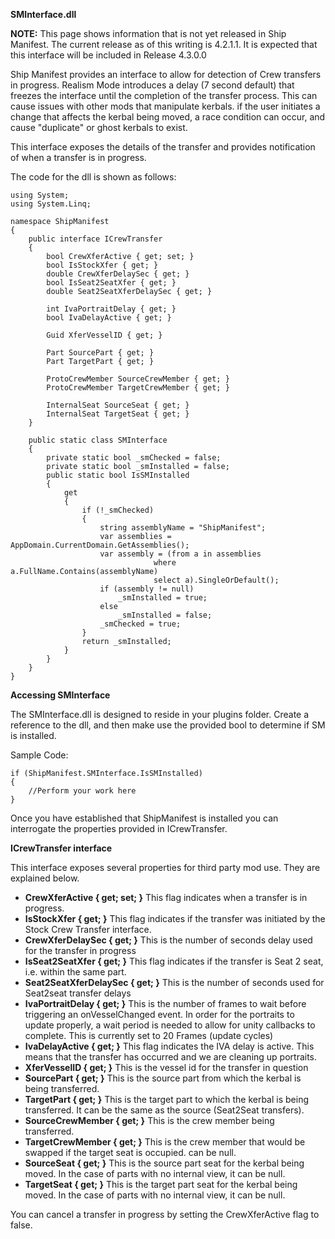 **SMInterface.dll**

**NOTE:**  This page shows information that is not yet released in Ship Manifest.   The current release as of this writing is 4.2.1.1.  It is expected that this interface will be included in Release 4.3.0.0

Ship Manifest provides an interface to allow for detection of Crew transfers in progress.  Realism Mode introduces a delay (7 second default) that freezes the interface until the completion of the transfer process.  This can cause issues with other mods that manipulate kerbals.  if the user initiates a change that affects the kerbal being moved, a race condition can occur, and cause "duplicate" or ghost kerbals to exist.

This interface exposes the details of the transfer and provides notification of when a transfer is in progress.

The code for the dll is shown as follows:

    using System;
    using System.Linq;

    namespace ShipManifest
    {
        public interface ICrewTransfer
        {
            bool CrewXferActive { get; set; }
            bool IsStockXfer { get; }
            double CrewXferDelaySec { get; }
            bool IsSeat2SeatXfer { get; }
            double Seat2SeatXferDelaySec { get; }

            int IvaPortraitDelay { get; }
            bool IvaDelayActive { get; }

            Guid XferVesselID { get; }

            Part SourcePart { get; }
            Part TargetPart { get; }

            ProtoCrewMember SourceCrewMember { get; }
            ProtoCrewMember TargetCrewMember { get; }

            InternalSeat SourceSeat { get; }
            InternalSeat TargetSeat { get; }
        }

        public static class SMInterface
        {
            private static bool _smChecked = false;
            private static bool _smInstalled = false;
            public static bool IsSMInstalled
            {
                get
                {
                    if (!_smChecked)
                    {
                        string assemblyName = "ShipManifest";
                        var assemblies = AppDomain.CurrentDomain.GetAssemblies();
                        var assembly = (from a in assemblies
                                    where a.FullName.Contains(assemblyName)
                                    select a).SingleOrDefault();
                        if (assembly != null)
                            _smInstalled = true;
                        else
                            _smInstalled = false;
                        _smChecked = true;
                    }
                    return _smInstalled;
                }
            }
        }
    }

**Accessing SMInterface**

The SMInterface.dll is designed to reside in your plugins folder.  Create a reference to the dll, and then make use the provided bool to determine if SM is installed.

Sample Code:

    if (ShipManifest.SMInterface.IsSMInstalled)
    {
        //Perform your work here
    }

Once you have established that ShipManifest is installed you can interrogate the properties provided in ICrewTransfer.


**ICrewTransfer interface**

This interface exposes several properties for third party mod use.  They are explained below.

* **CrewXferActive { get; set; }**  This flag indicates when a transfer is in progress.
* **IsStockXfer { get; }**  This flag indicates if the transfer was initiated by the Stock Crew Transfer interface.
* **CrewXferDelaySec { get; }**  This is the number of seconds delay used for the transfer in progress
* **IsSeat2SeatXfer { get; }**  This flag indicates if the transfer is Seat 2 seat, i.e. within the same part.
* **Seat2SeatXferDelaySec { get; }**  This is the number of seconds used for Seat2seat transfer delays
* **IvaPortraitDelay { get; }**  This is the number of frames to wait before triggering an onVesselChanged event.  In order for the portraits to update properly, a wait period is needed to allow for unity callbacks to complete.  This is currently set to 20 Frames (update cycles)
* **IvaDelayActive { get; }**  This flag indicates the IVA delay is active.  This means that the transfer has occurred and we are cleaning up portraits.
* **XferVesselID { get; }**  This is the vessel id for the transfer in question
* **SourcePart { get; }**  This is the source part from which the kerbal is being transferred.
* **TargetPart { get; }**  This is the target part to which the kerbal is being transferred.  It can be the same as the source (Seat2Seat transfers).
* **SourceCrewMember { get; }**  This is the crew member being transferred.
* **TargetCrewMember { get; }**  This is the crew member that would be swapped if the target seat is occupied.  can be null.
* **SourceSeat { get; }**  This is the source part seat for the kerbal being moved.  In the case of parts with no internal view, it can be null.
* **TargetSeat { get; }**  This is the target part seat for the kerbal being moved.  In the case of parts with no internal view, it can be null.

You can cancel a transfer in progress by setting the CrewXferActive flag to false.
